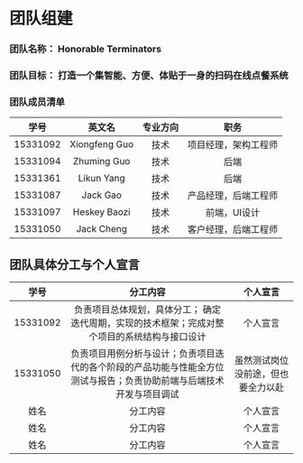 # 团队组建

### 团队名称： Honorable Terminators

### 团队目标： 打造一个集智能、方便、体贴于一身的扫码在线点餐系统

### 团队成员清单

|   学号   |    英文名     | 专业方向 |         职务         |
| :------: | :-----------: | :------: | :------------------: |
| 15331092 | Xiongfeng Guo |   技术   | 项目经理，架构工程师 |
| 15331094 |  Zhuming Guo  |   技术   |         后端         |
| 15331361 |  Likun Yang   |   技术   |         后端         |
| 15331087 |   Jack Gao    |   技术   | 产品经理，后端工程师 |
| 15331097 | Heskey Baozi  |   技术   |     前端，UI设计     |
| 15331050 |  Jack Cheng   |   技术   | 客户经理，后端工程师 |


## 团队具体分工与个人宣言

| 学号 | 分工内容 | 个人宣言
| :-: | :-: | :-: |
| 15331092 | 负责项目总体规划，具体分工； 确定迭代周期，实现的技术框架；完成对整个项目的系统结构与接口设计 | 个人宣言 |
| 15331050 | 负责项目用例分析与设计；负责项目迭代的各个阶段的产品功能与性能全方位测试与报告；负责协助前端与后端技术开发与项目调试 | 虽然测试岗位没前途，但也要全力以赴 |
| 姓名 | 分工内容 | 个人宣言 |
| 姓名 | 分工内容 | 个人宣言 |
| 姓名 | 分工内容 | 个人宣言 |
